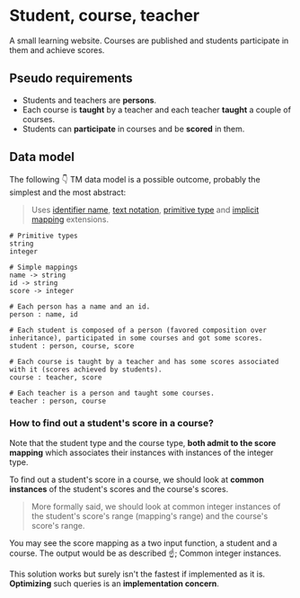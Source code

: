 # Student, course, teacher

A small learning website. Courses are published and students participate in them and achieve scores.

## Pseudo requirements

- Students and teachers are **persons**.
- Each course is **taught** by a teacher and each teacher **taught** a couple of courses.
- Students can **participate** in courses and be **scored** in them.

## Data model

The following 👇 TM data model is a possible outcome, probably the simplest and the most abstract:

> Uses [identifier name](../extensions/id-name.md), [text notation](../extensions/text-notation.md), [primitive type](../extensions/primitive-type.md) and [implicit mapping](../extensions/implicit-mapping.md) extensions.

```entity-mapping
# Primitive types
string
integer

# Simple mappings
name -> string
id -> string
score -> integer

# Each person has a name and an id.
person : name, id

# Each student is composed of a person (favored composition over inheritance), participated in some courses and got some scores.
student : person, course, score

# Each course is taught by a teacher and has some scores associated with it (scores achieved by students).
course : teacher, score

# Each teacher is a person and taught some courses.
teacher : person, course
```

### How to find out a student's score in a course?

Note that the student type and the course type, **both admit to the score mapping** which associates their instances with instances of the integer type.

To find out a student's score in a course, we should look at **common instances** of the student's scores and the course's scores.

> More formally said, we should look at common integer instances of the student's score's range (mapping's range) and the course's score's range.

You may see the score mapping as a two input function, a student and a course. The output would be as described ☝️; Common integer instances.

This solution works but surely isn't the fastest if implemented as it is. **Optimizing** such queries is an **implementation concern**.